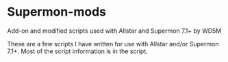 # Supermon-mods
Add-on and modified scripts used with Allstar and Supermon 7.1+ by WD5M

These are a few scripts I have written for use with Allstar and/or Supermon 7.1+. Most of the script information is in the script.

